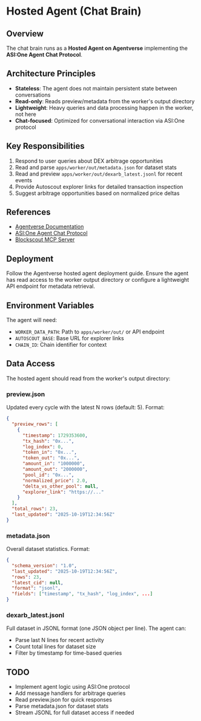 # Hosted Agent (Chat Brain)

## Overview

The chat brain runs as a **Hosted Agent on Agentverse** implementing the **ASI:One Agent Chat Protocol**.

## Architecture Principles

- **Stateless**: The agent does not maintain persistent state between conversations
- **Read-only**: Reads preview/metadata from the worker's output directory
- **Lightweight**: Heavy queries and data processing happen in the worker, not here
- **Chat-focused**: Optimized for conversational interaction via ASI:One protocol

## Key Responsibilities

1. Respond to user queries about DEX arbitrage opportunities
2. Read and parse `apps/worker/out/metadata.json` for dataset stats
3. Read and preview `apps/worker/out/dexarb_latest.jsonl` for recent events
4. Provide Autoscout explorer links for detailed transaction inspection
5. Suggest arbitrage opportunities based on normalized price deltas

## References

- [Agentverse Documentation](https://docs.agentverse.ai/documentation/getting-started/overview)
- [ASI:One Agent Chat Protocol](https://docs.asi1.ai/documentation/tutorials/agent-chat-protocol)
- [Blockscout MCP Server](https://docs.blockscout.com/devs/mcp-server)

## Deployment

Follow the Agentverse hosted agent deployment guide. Ensure the agent has read access to the worker output directory or configure a lightweight API endpoint for metadata retrieval.

## Environment Variables

The agent will need:
- `WORKER_DATA_PATH`: Path to `apps/worker/out/` or API endpoint
- `AUTOSCOUT_BASE`: Base URL for explorer links
- `CHAIN_ID`: Chain identifier for context

## Data Access

The hosted agent should read from the worker's output directory:

### preview.json
Updated every cycle with the latest N rows (default: 5). Format:
```json
{
  "preview_rows": [
    {
      "timestamp": 1729353600,
      "tx_hash": "0x...",
      "log_index": 0,
      "token_in": "0x...",
      "token_out": "0x...",
      "amount_in": "1000000",
      "amount_out": "2000000",
      "pool_id": "0x...",
      "normalized_price": 2.0,
      "delta_vs_other_pool": null,
      "explorer_link": "https://..."
    }
  ],
  "total_rows": 23,
  "last_updated": "2025-10-19T12:34:56Z"
}
```

### metadata.json
Overall dataset statistics. Format:
```json
{
  "schema_version": "1.0",
  "last_updated": "2025-10-19T12:34:56Z",
  "rows": 23,
  "latest_cid": null,
  "format": "jsonl",
  "fields": ["timestamp", "tx_hash", "log_index", ...]
}
```

### dexarb_latest.jsonl
Full dataset in JSONL format (one JSON object per line). The agent can:
- Parse last N lines for recent activity
- Count total lines for dataset size
- Filter by timestamp for time-based queries

## TODO

- Implement agent logic using ASI:One protocol
- Add message handlers for arbitrage queries
- Read preview.json for quick responses
- Parse metadata.json for dataset stats
- Stream JSONL for full dataset access if needed
